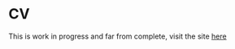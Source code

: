 # CV
This is work in progress and far from complete, visit the site [here](https://cv.james-o.tools)
